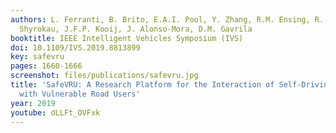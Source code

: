 ```yaml
---
authors: L. Ferranti, B. Brito, E.A.I. Pool, Y. Zhang, R.M. Ensing, R. Happee, B.
  Shyrokau, J.F.P. Kooij, J. Alonso-Mora, D.M. Gavrila
booktitle: IEEE Intelligent Vehicles Symposium (IVS)
doi: 10.1109/IVS.2019.8813899
key: safevru
pages: 1660-1666
screenshot: files/publications/safevru.jpg
title: 'SafeVRU: A Research Platform for the Interaction of Self-Driving Vehicles
  with Vulnerable Road Users'
year: 2019
youtube: dLLFt_OVFxk
---
```


